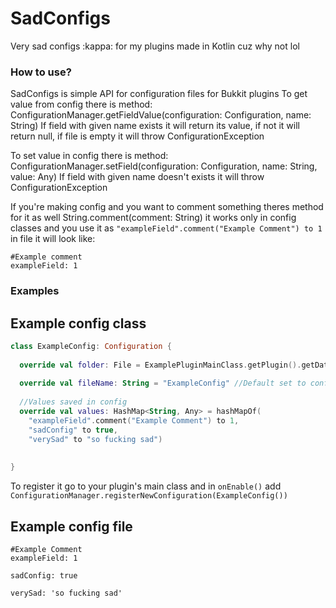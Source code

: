 # SadConfigs
Very sad configs :kappa: for my plugins made in Kotlin cuz why not lol

### How to use?
SadConfigs is simple API for configuration files for Bukkit plugins
To get value from config there is method: ConfigurationManager.getFieldValue(configuration: Configuration, name: String)
If field with given name exists it will return its value, if not it will return null, if file is empty it will throw ConfigurationException

To set value in config there is method: ConfigurationManager.setField(configuration: Configuration, name: String, value: Any)
If field with given name doesn't exists it will throw ConfigurationException

If you're making config and you want to comment something theres method for it as well String.comment(comment: String)
it works only in config classes and you use it as `"exampleField".comment("Example Comment") to 1`
in file it will look like:
```YML
#Example comment
exampleField: 1
```

### Examples

## Example config class

```Kotlin
class ExampleConfig: Configuration {
 
  override val folder: File = ExamplePluginMainClass.getPlugin().getDataFolder() //Folder in which file will be saved
  
  override val fileName: String = "ExampleConfig" //Default set to config, use it only if you want file with other name
  
  //Values saved in config
  override val values: HashMap<String, Any> = hashMapOf(
    "exampleField".comment("Example Comment") to 1,
    "sadConfig" to true,
    "verySad" to "so fucking sad")
    
    
}
```

To register it go to your plugin's main class and in `onEnable()` add `ConfigurationManager.registerNewConfiguration(ExampleConfig())`

## Example config file
```YML
#Example Comment
exampleField: 1

sadConfig: true

verySad: 'so fucking sad'
```
